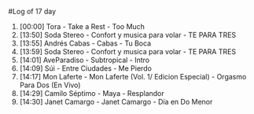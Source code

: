#Log of 17 day

1. [00:00] Tora - Take a Rest - Too Much
1. [13:50] Soda Stereo - Confort y musica para volar - TE PARA TRES
1. [13:55] Andrés Cabas - Cabas - Tu Boca
1. [13:59] Soda Stereo - Confort y musica para volar - TE PARA TRES
1. [14:01] AveParadiso - Subtropical - Intro
1. [14:09] Súi - Entre Ciudades - Me Pierdo
1. [14:17] Mon Laferte - Mon Laferte (Vol. 1/ Edicion Especial) - Orgasmo Para Dos (En Vivo)
1. [14:29] Camilo Séptimo - Maya - Resplandor
1. [14:30] Janet Camargo - Janet Camargo - Día en Do Menor
